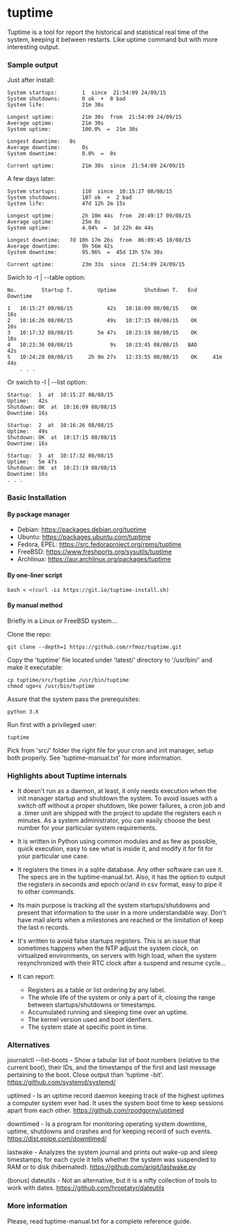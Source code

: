 tuptime
=======

Tuptime is a tool for report the historical and statistical real time of the system, keeping it between restarts. Like uptime command but with more interesting output.


### Sample output

Just after install:

	System startups:        1  since  21:54:09 24/09/15
	System shutdowns:       0 ok  +  0 bad
	System life:            21m 30s

	Longest uptime:         21m 30s  from  21:54:09 24/09/15
	Average uptime:         21m 30s
	System uptime:          100.0%  =  21m 30s

	Longest downtime:	0s
	Average downtime:       0s
	System downtime:        0.0%  =  0s

	Current uptime:         21m 30s  since  21:54:09 24/09/15

A few days later:

	System startups:        110  since  10:15:27 08/08/15
	System shutdowns:       107 ok  +  2 bad
	System life:            47d 12h 2m 15s

	Longest uptime:         2h 10m 44s  from  20:49:17 09/08/15
	Average uptime:         25m 8s
	System uptime:          4.04%  =  1d 22h 4m 44s

	Longest downtime:	7d 10h 17m 26s  from  06:09:45 10/08/15
	Average downtime:       9h 56m 42s
	System downtime:        95.96%  =  45d 13h 57m 30s

	Current uptime:         23m 33s  since  21:54:09 24/09/15

Swich to -t | --table option:

	No.        Startup T.        Uptime         Shutdown T.   End    Downtime
                                                                                                                                    
	1   10:15:27 08/08/15           42s   10:16:09 08/08/15    OK         16s
	2   10:16:26 08/08/15           49s   10:17:15 08/08/15    OK         16s
	3   10:17:32 08/08/15        5m 47s   10:23:19 08/08/15    OK         16s
	4   10:23:36 08/08/15            9s   10:23:45 08/08/15   BAD         42s
	5   10:24:28 08/08/15     2h 9m 27s   12:33:55 08/08/15    OK     41m 44s
        . . .

Or swich to -l | --list option:

	Startup:  1  at  10:15:27 08/08/15
	Uptime:   42s
	Shutdown: OK  at  10:16:09 08/08/15
	Downtime: 16s

	Startup:  2  at  10:16:26 08/08/15
	Uptime:   49s
	Shutdown: OK  at  10:17:15 08/08/15
	Downtime: 16s

	Startup:  3  at  10:17:32 08/08/15
	Uptime:   5m 47s
	Shutdown: OK  at  10:23:19 08/08/15
	Downtime: 16s
	. . .


### Basic Installation


#### By package manager

* Debian: https://packages.debian.org/tuptime
* Ubuntu: https://packages.ubuntu.com/tuptime
* Fedora, EPEL: https://src.fedoraproject.org/rpms/tuptime
* FreeBSD: https://www.freshports.org/sysutils/tuptime
* Archlinux: https://aur.archlinux.org/packages/tuptime

#### By one-liner script

	bash < <(curl -Ls https://git.io/tuptime-install.sh)


#### By manual method

Briefly in a Linux or FreeBSD system...

Clone the repo:

	git clone --depth=1 https://github.com/rfmoz/tuptime.git

Copy the 'tuptime' file located under 'latest/' directory to '/usr/bin/' and make it executable:

	cp tuptime/src/tuptime /usr/bin/tuptime
	chmod ugo+x /usr/bin/tuptime

Assure that the system pass the prerequisites:

	python 3.X 

Run first with a privileged user:

	tuptime

Pick from 'src/' folder the right file for your cron and init manager, setup both
properly. See 'tuptime-manual.txt' for more information.


### Highlights about Tuptime internals

- It doesn't run as a daemon, at least, it only needs execution when the init manager startup and shutdown the system. To avoid issues with a switch off without a proper shutdown, like power failures, a cron job and a .timer unit are shipped with the project to update the registers each n minutes. As a system administrator, you can easily choose the best number for your particular system requirements.

- It is written in Python using common modules and as few as possible, quick execution, easy to see what is inside it, and modify it for fit for your particular use case.

- It registers the times in a sqlite database. Any other software can use it. The specs are in the tuptime-manual.txt. Also, it has the option to output the registers in seconds and epoch or/and in csv format, easy to pipe it to other commands.

- Its main purpose is tracking all the system startups/shutdowns and present that information to the user in a more understandable way. Don't have mail alerts when a milestones are reached or the limitation of keep the last n records.

- It's written to avoid false startups registers. This is an issue that sometimes happens when the NTP adjust the system clock, on virtualized environments, on servers with high load, when the system resynchronized with their RTC clock after a suspend and resume cycle...

- It can report:
  - Registers as a table or list ordering by any label.
  - The whole life of the system or only a part of it, closing the range between startups/shutdowns or timestamps.
  - Accumulated running and sleeping time over an uptime.
  - The kernel version used and boot idenfiers.
  - The system state at specific point in time.


### Alternatives

journalctl --list-boots - Show a tabular list of boot numbers (relative to the current boot), their IDs, and the timestamps of the first and last message pertaining to the boot. Close output than 'tuptime  -bit'.
https://github.com/systemd/systemd/

uptimed - Is an uptime record daemon keeping track of the highest uptimes a computer system ever had. It uses the system boot time to keep sessions apart from each other.
https://github.com/rpodgorny/uptimed

downtimed - Is a program for monitoring operating system downtime, uptime, shutdowns and crashes and for keeping record of such events.
https://dist.epipe.com/downtimed/

lastwake - Analyzes the system journal and prints out wake-up and sleep timestamps; for each cycle it tells whether the system was suspended to RAM or to disk (hibernated).
https://github.com/arigit/lastwake.py

(bonus) dateutils - Not an alternative, but it is a nifty collection of tools to work with dates.
https://github.com/hroptatyr/dateutils


### More information

Please, read tuptime-manual.txt for a complete reference guide.

